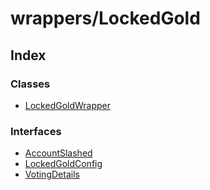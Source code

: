 # wrappers/LockedGold

## Index

### Classes

* [LockedGoldWrapper](../classes/_wrappers_lockedgold_.lockedgoldwrapper.md)

### Interfaces

* [AccountSlashed](../interfaces/_wrappers_lockedgold_.accountslashed.md)
* [LockedGoldConfig](../interfaces/_wrappers_lockedgold_.lockedgoldconfig.md)
* [VotingDetails](../interfaces/_wrappers_lockedgold_.votingdetails.md)

